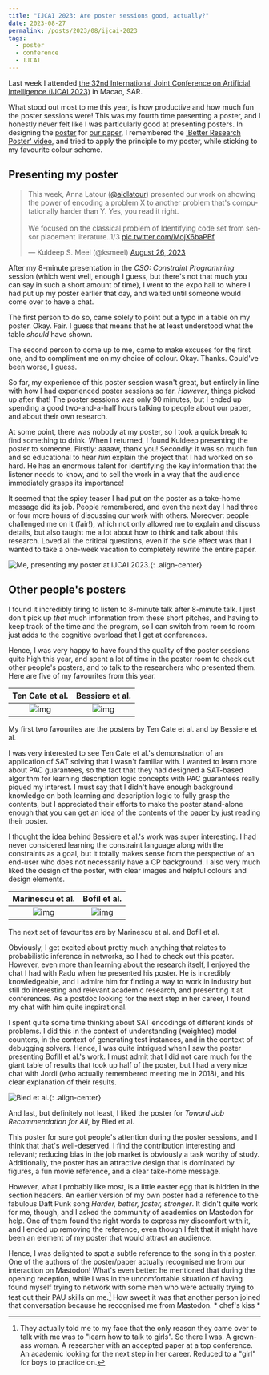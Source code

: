 ```yaml
---
title: "IJCAI 2023: Are poster sessions good, actually?"
date: 2023-08-27
permalink: /posts/2023/08/ijcai-2023
tags:
  - poster
  - conference
  - IJCAI
---
```


Last week I attended [the 32nd International Joint Conference on Artificial Intelligence (IJCAI 2023)](https://ijcai-23.org/) in Macao, SAR.

What stood out most to me this year, is how productive and how much fun the poster sessions were! This was my fourth time presenting a poster, and I honestly never felt like I was particularly good at presenting posters. In designing the [poster](https://github.com/latower/latower.github.io/raw/master/files/poster/LatEtAl23.pdf) for [our paper](https://latower.github.io/publication/2023-01-01-Solving-the-Identifying-Code-Set-Problem-with-Grouped-Independent-Support), I remembered the ['Better Research Poster' video](https://youtu.be/SYk29tnxASs?si=lsgD8xYkxVCFbsN9), and tried to apply the principle to my poster, while sticking to my favourite colour scheme.

## Presenting my poster

<blockquote class="twitter-tweet"><p lang="en" dir="ltr">This week, Anna Latour (<a href="https://twitter.com/aldlatour?ref_src=twsrc%5Etfw">@aldlatour</a>) presented our work on showing the power of encoding a problem X to another problem that&#39;s computationally harder than Y. Yes, you read it right. <br><br>We focused on the classical problem of Identifying code set from sensor placement literature..1/3 <a href="https://t.co/MojX6baPBf">pic.twitter.com/MojX6baPBf</a></p>&mdash; Kuldeep S. Meel (@ksmeel) <a href="https://twitter.com/ksmeel/status/1695356162903048393?ref_src=twsrc%5Etfw">August 26, 2023</a></blockquote> <script async src="https://platform.twitter.com/widgets.js" charset="utf-8"></script> 

After my 8-minute presentation in the *CSO: Constraint Programming* session (which went well, enough I guess, but there's not that much you can say in such a short amount of time), I went to the expo hall to where I had put up my poster earlier that day, and waited until someone would come over to have a chat.

The first person to do so, came solely to point out a typo in a table on my poster. Okay. Fair. I guess that means that he at least understood what the table *should* have shown.

The second person to come up to me, came to make excuses for the first one, and to compliment me on my choice of colour. Okay. Thanks. Could've been worse, I guess.

So far, my experience of this poster session wasn't great, but entirely in line with how I had experienced poster sessions so far. *However*, things picked up after that! The poster sessions was only 90 minutes, but I ended up spending a good two-and-a-half hours talking to people about our paper, and about their own research. 

At some point, there was nobody at my poster, so I took a quick break to find something to drink. When I returned, I found Kuldeep presenting the poster to someone. Firstly: aaaaw, thank you! Secondly: it was so much fun and so educational to hear *him* explain the project that I had worked on so hard. He has an enormous talent for identifying the key information that the listener needs to know, and to sell the work in a way that the audience immediately grasps its importance!

It seemed that the spicy teaser I had put on the poster as a take-home message did its job. People remembered, and even the next day I had three or four more hours of discussing our work with others. Moreover: people challenged me on it (fair!), which not only allowed me to explain and discuss details, but also taught me a lot about how to think and talk about this research. Loved all the critical questions, even if the side effect was that I wanted to take a one-week vacation to completely rewrite the entire paper.

![Me, presenting my poster at IJCAI 2023.](/images/2023/2023-08-24_ijcai-poster.jpg){: .align-center}


## Other people's posters

I found it incredibly tiring to listen to 8-minute talk after 8-minute talk. I just don't pick up *that* much information from these short pitches, and having to keep track of the time and the program, so I can switch from room to room just adds to the cognitive overload that I get at conferences. 

Hence, I was very happy to have found the quality of the poster sessions quite high this year, and spent a lot of time in the poster room to check out other people's posters, and to talk to the researchers who presented them. Here are five of my favourites from this year.


Ten Cate et al.	| Bessiere et al.
:--------------------------------------------------------:|:-----------------------------------------:
![img](/images/2023/2023-08-24_poster-ten-cate.jpg) | ![img](/images/2023/2023-08-24_poster-bessiere.jpg) 

My first two favourites are the posters by Ten Cate et al. and by Bessiere et al. 

I was very interested to see Ten Cate et al.'s demonstration of an application of SAT solving that I wasn't familiar with. I wanted to learn more about PAC guarantees, so the fact that they had designed a SAT-based algorithm for learning description logic concepts with PAC guarantees really piqued my interest. I must say that I didn't have enough background knowledge on both learning and description logic to fully grasp the contents, but I appreciated their efforts to make the poster stand-alone enough that you can get an idea of the contents of the paper by just reading their poster.

I thought the idea behind Bessiere et al.'s work was super interesting. I had never considered learning the constraint language along with the constraints as a goal, but it totally makes sense from the perspective of an end-user who does not necessarily have a CP background. I also very much liked the design of the poster, with clear images and helpful colours and design elements.


Marinescu et al.	| Bofil et al.
:--------------------------------------------------------:|:-----------------------------------------:
![img](/images/2023/2023-08-24_poster-marinescu.jpg) | ![img](/images/2023/2023-08-24_poster-coll.jpg) 


The next set of favourites are by Marinescu et al. and Bofil et al.

Obviously, I get excited about pretty much anything that relates to probabilistic inference in networks, so I had to check out this poster. However, even more than learning about the research itself, I enjoyed the chat I had with Radu when he presented his poster. He is incredibly knowledgeable, and I admire him for finding a way to work in industry but still do interesting and relevant academic research, and presenting it at conferences. As a postdoc looking for the next step in her career, I found my chat with him quite inspirational.

I spent quite some time thinking about SAT encodings of different kinds of problems. I did this in the context of understanding (weighted) model counters, in the context of generating test instances, and in the context of debugging solvers. Hence, I was quite intrigued when I saw the poster presenting Bofill et al.'s work. I must admit that I did not care much for the giant table of results that took up half of the poster, but I had a very nice chat with Jordi (who actually remembered meeting me in 2018), and his clear explanation of their results.


![Bied et al.](/images/2023/2023-08-24_poster-bied.PNG){: .align-center}

And last, but definitely not least, I liked the poster for *Toward Job Recommendation for All*, by Bied et al.

This poster for sure got people's attention during the poster sessions, and I think that that's well-deserved. I find the contribution interesting and relevant; reducing bias in the job market is obviously a task worthy of study. Additionally, the poster has an attractive design that is dominated by figures, a fun movie reference, and a clear take-home message.

However, what I probably like most, is a little easter egg that is hidden in the section headers. An earlier version of my own poster had a reference to the fabulous Daft Punk song *Harder, better, faster, stronger*. It didn't quite work for me, though, and I asked the community of academics on Mastodon for help. One of them found the right words to express my discomfort with it, and I ended up removing the reference, even though I felt that it might have been an element of my poster that would attract an audience.

Hence, I was delighted to spot a subtle reference to the song in this poster. One of the authors of the poster/paper actually recognised me from our interaction on Mastodon! What's even better: he mentioned that during the opening reception, while I was in the uncomfortable situation of having found myself trying to network with some men who were actually trying to test out their PAU skills on me.[^girls] How sweet it was that another person joined that conversation because he recognised me from Mastodon. * chef's kiss *


[^girls]: They actually told me to my face that the only reason they came over to talk with me was to "learn how to talk to girls". So there I was. A grown-ass woman. A researcher with an accepted paper at a top conference. An academic looking for the next step in her career. Reduced to a "girl" for boys to practice on. 




